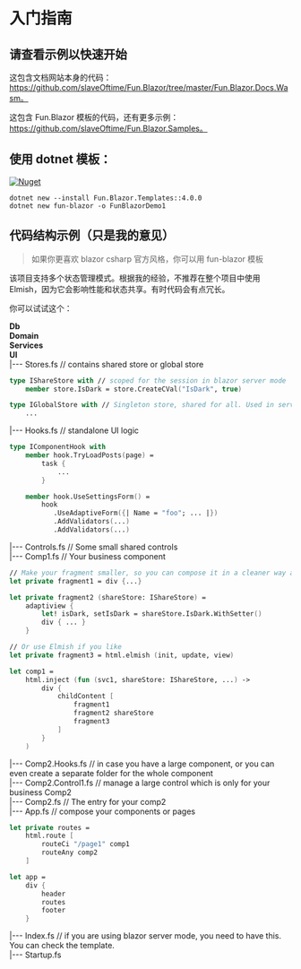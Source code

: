 # 入门指南

## 请查看示例以快速开始

这包含文档网站本身的代码：https://github.com/slaveOftime/Fun.Blazor/tree/master/Fun.Blazor.Docs.Wasm。

这包含 Fun.Blazor 模板的代码，还有更多示例：https://github.com/slaveOftime/Fun.Blazor.Samples。

## 使用 dotnet 模板：

[![Nuget](https://img.shields.io/nuget/vpre/Fun.Blazor.Templates)](https://www.nuget.org/packages/Fun.Blazor.Templates)

```shell
dotnet new --install Fun.Blazor.Templates::4.0.0
dotnet new fun-blazor -o FunBlazorDemo1
```

## 代码结构示例（只是我的意见）

> 如果你更喜欢 blazor csharp 官方风格，你可以用 fun-blazor 模板

该项目支持多个状态管理模式。根据我的经验，不推荐在整个项目中使用 Elmish，因为它会影响性能和状态共享。有时代码会有点冗长。

你可以试试这个：

**Db**  
**Domain**  
**Services**  
**UI**  
|--- Stores.fs // contains shared store or global store

```fsharp
type IShareStore with // scoped for the session in blazor server mode
    member store.IsDark = store.CreateCVal("IsDark", true)

type IGlobalStore with // Singleton store, shared for all. Used in server-side blazor to share some data for all connected users.
    ...
```

|--- Hooks.fs // standalone UI logic

```fsharp
type IComponentHook with
    member hook.TryLoadPosts(page) =
        task {
            ...
        }

    member hook.UseSettingsForm() =
        hook
           .UseAdaptiveForm({| Name = "foo"; ... |})
           .AddValidators(...)
           .AddValidators(...)
```

|--- Controls.fs // Some small shared controls  
|--- Comp1.fs // Your business component  

```fsharp
// Make your fragment smaller, so you can compose it in a cleaner way and get better inline optimization, hot-reload speeding, and intellisense performance
let private fragment1 = div {...}

let private fragment2 (shareStore: IShareStore) =
    adaptiview {
        let! isDark, setIsDark = shareStore.IsDark.WithSetter()
        div { ... } 
    }

// Or use Elmish if you like
let private fragment3 = html.elmish (init, update, view)

let comp1 =
    html.inject (fun (svc1, shareStore: IShareStore, ...) ->
        div {
            childContent [
                fragment1
                fragment2 shareStore
                fragment3
            ]
        }
    )
```

|--- Comp2.Hooks.fs // in case you have a large component, or you can even create a separate folder for the whole component  
|--- Comp2.Control1.fs // manage a large control which is only for your business Comp2  
|--- Comp2.fs // The entry for your comp2  
|--- App.fs // compose your components or pages

```fsharp
let private routes =
    html.route [
        routeCi "/page1" comp1
        routeAny comp2
    ]

let app =
    div {
        header
        routes
        footer
    }
```

|--- Index.fs // if you are using blazor server mode, you need to have this. You can check the template.  
|--- Startup.fs
